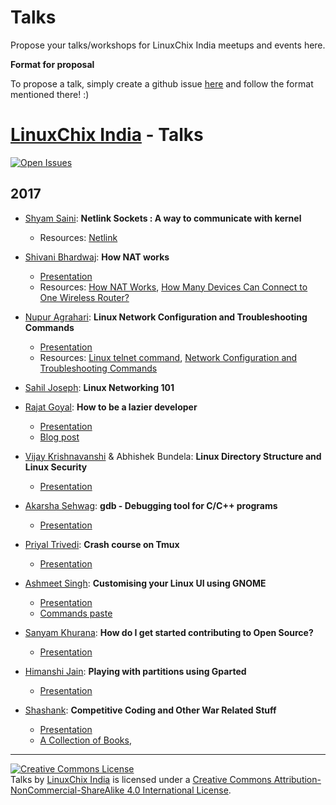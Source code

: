 # Talks


Propose your talks/workshops for LinuxChix India meetups and events here.


**Format for proposal**

To propose a talk, simply create a github issue [here][new-talk-proposal] and follow the format mentioned there! :)


[LinuxChix India] - Talks
=============
 [![Open Issues](https://img.shields.io/github/issues/linuxchixindia/talks.svg)](https://github.com/linuxchixindia/talks/issues?q=is%3Aopen+)


## 2017
* [Shyam Saini](https://github.com/mysticTot): **Netlink Sockets : A way to communicate with kernel**
	* Resources: [Netlink](https://en.wikipedia.org/wiki/Netlink)

* [Shivani Bhardwaj](https://github.com/shivan1b): **How NAT works**
	* [Presentation](http://slides.com/shivanibhardwaj/how-nat-works#/)
	* Resources: [How NAT Works](http://computer.howstuffworks.com/nat.htm), [How Many Devices Can Connect to One Wireless Router?](https://www.lifewire.com/how-many-devices-can-share-a-wifi-network-818298)
	
* [Nupur Agrahari](https://github.com/nupuragrahari): **Linux Network Configuration and Troubleshooting Commands**
	* [Presentation](https://docs.google.com/presentation/d/1bAXFgUSfaCpQ9Ce9bwLld7Yb5ySpBOSj9SxexNlMLzc/edit#slide=id.p)
	* Resources: [Linux telnet command](https://www.computerhope.com/unix/utelnet.htm), [Network Configuration and Troubleshooting Commands](https://www.tecmint.com/linux-network-configuration-and-troubleshooting-commands/)
	
* [Sahil Joseph](https://github.com/Warlord77): **Linux Networking 101**

* [Rajat Goyal](): **How to be a lazier developer**
	* [Presentation](http://slides.com/rajat404/shell_config)
	* [Blog post](https://medium.com/@rajat404/dev-setup-terminal-a0a3a23db47c)

* [Vijay Krishnavanshi](https://github.com/vijaykrishnavanshi) & Abhishek Bundela: **Linux Directory Structure and Linux Security**
	* [Presentation](http://slides.com/vijaykrishnavanshi/hello)

* [Akarsha Sehwag](https://github.com/aksh98): **gdb - Debugging tool for C/C++ programs**
	* [Presentation](https://github.com/LinuxChixIndia/talks/files/1062188/GNU.debugger.pdf)

* [Priyal Trivedi](https://github.com/Priyal-Trivedi): **Crash course on Tmux**
	* [Presentation](http://slides.com/priyaltrivedi-1/tmux-terminal-multiplexer#/)

* [Ashmeet Singh](https://github.com/meetsha): **Customising your Linux UI using GNOME**
	* [Presentation](https://drive.google.com/file/d/0Bzt1ZPbjYd_2enNfQjZGc0FSd2M/view?usp=sharing)
	* [Commands paste](https://pastebin.com/6nqSvWuZ)

* [Sanyam Khurana](http://www.sanyamkhurana.com/): **How do I get started contributing to Open Source?**
    * [Presentation](http://www.sanyamkhurana.com/presentations/foss/#/)

* [Himanshi Jain](https://github.com/HimanshiJain): **Playing with partitions using Gparted**
	* [Presentation](https://drive.google.com/open?id=1-uirLJ9HPTCvKoY-7Op1vZWaZPlKb8JxQLwWfy-yL_c)

* [Shashank](https://github.com/lbsrex): **Competitive Coding and Other War Related Stuff**
	* [Presentation](https://drive.google.com/open?id=1P9GNGPXcY1j3TNUfE56mve7kQsIn5ar90NsFyvkvPZ0)
	* [A Collection of Books](https://drive.google.com/open?id=0B1EkH2evW0JORVNPVVVDMm0wOUU), 

[LinuxChix India]: https://india.linuxchix.org/
[new-talk-proposal]: https://github.com/LinuxChixIndia/talks/issues/new

---

<a rel="license" href="http://creativecommons.org/licenses/by-nc-sa/4.0/"><img alt="Creative Commons License" style="border-width:0" src="https://i.creativecommons.org/l/by-nc-sa/4.0/88x31.png" /></a><br /><span xmlns:dct="http://purl.org/dc/terms/" href="http://purl.org/dc/dcmitype/MovingImage" property="dct:title" rel="dct:type">Talks</span> by <a xmlns:cc="http://creativecommons.org/ns#" href="https://india.linuxchix.org" property="cc:attributionName" rel="cc:attributionURL">LinuxChix India</a> is licensed under a <a rel="license" href="http://creativecommons.org/licenses/by-nc-sa/4.0/">Creative Commons Attribution-NonCommercial-ShareAlike 4.0 International License</a>.
